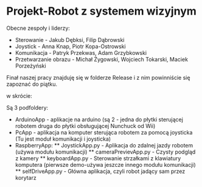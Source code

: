 ﻿# Projekt-Robot z systemem wizyjnym

Obecne zespoły i liderzy:

* Sterowanie - Jakub Dębksi, Filip Dąbrowski
* Joystick - Anna Knap, Piotr Kopa-Ostrowski
* Komunikacja - Patryk Przekwas, Adam Grzybkowski
* Przetwarzanie obrazu - Michał Żygowski, Wojciech Tokarski, Maciek Porzeżyński

Finał naszej pracy znajduję się w folderze Release i z nim powinniście się zapoznać do piątku.

w skrócie:

Są 3 podfoldery:
* ArduinoApp - aplikacje na arduino (są 2 - jedna do płytki sterującej robotem druga do płytki obsługującej Nunchuck od Wii)
* PcApp - aplikacja na komputer sterująca robotem za pomocą joysticka (Tu jest moduł komunikacji i joysticka)
* RaspberryApp:
** JoystickApp.py - Aplikacja do zdalnej jazdy robotem (używa modułu komunikacji)
** cameraPrevievApp.py - Czysty podgląd z kamery
** keyboardApp.py - Sterowanie strzałkami z klawiatury komputera (pierwsze demo-używa jeszcze innego modułu komunikacji)
** selfDriveApp.py - Główna aplikacja, czyli robot jadący sam przez korytarz 


